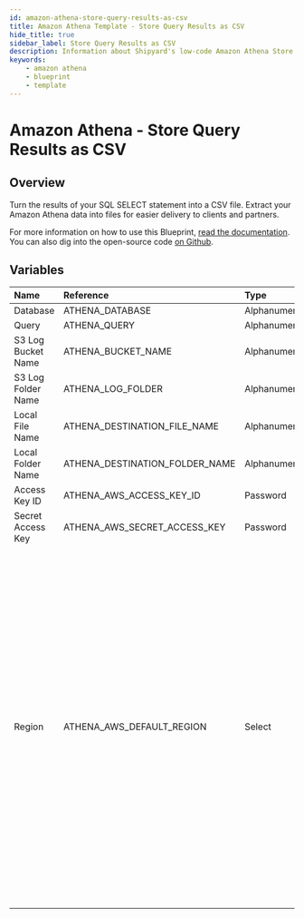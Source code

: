 ```yaml
---
id: amazon-athena-store-query-results-as-csv
title: Amazon Athena Template - Store Query Results as CSV
hide_title: true
sidebar_label: Store Query Results as CSV
description: Information about Shipyard's low-code Amazon Athena Store Query Results as CSV blueprint. Turn the results of your SQL SELECT statement into a CSV file. Extract your Amazon Athena data into files for easier delivery to clients and partners.
keywords:
    - amazon athena
    - blueprint
    - template
---
```


# Amazon Athena - Store Query Results as CSV

## Overview

Turn the results of your SQL SELECT statement into a CSV file. Extract your Amazon Athena data into files for easier delivery to clients and partners.

For more information on how to use this Blueprint, [read the documentation](https://www.shipyardapp.com/docs/blueprint-library/amazon-athena). You can also dig into the open-source code [on Github](https://github.com/shipyardapp/amazonathena-blueprints).

## Variables

| Name | Reference | Type | Required | Default | Options | Description |
|:---|:---|:---|:---|:---|:---|:---|
| Database | ATHENA_DATABASE | Alphanumeric | :white_check_mark: | - | - | - |
| Query | ATHENA_QUERY | Alphanumeric | :white_check_mark: | - | - | - |
| S3 Log Bucket Name | ATHENA_BUCKET_NAME | Alphanumeric | :white_check_mark: | - | - | - |
| S3 Log Folder Name | ATHENA_LOG_FOLDER | Alphanumeric | :heavy_minus_sign: | - | - | - |
| Local File Name | ATHENA_DESTINATION_FILE_NAME | Alphanumeric | :white_check_mark: | output.csv | - | - |
| Local Folder Name | ATHENA_DESTINATION_FOLDER_NAME | Alphanumeric | :heavy_minus_sign: | - | - | - |
| Access Key ID | ATHENA_AWS_ACCESS_KEY_ID | Password | :white_check_mark: | - | - | - |
| Secret Access Key | ATHENA_AWS_SECRET_ACCESS_KEY | Password | :white_check_mark: | - | - | - |
| Region | ATHENA_AWS_DEFAULT_REGION | Select | :white_check_mark: | `us-east-2` | `us-east-2`, `us-east-1`, `us-west-1`, `us-west-2`, `af-south-1`, `ap-east-1`, `ap-south-1`, `ap-northeast-3`, `ap-northeast-2`, `ap-southeast-1`, `ap-southeast-2`, `ap-northeast-1`, `ca-central-1`, `cn-north-1`, `cn-northwest-1`, `eu-central-1`, `eu-west-1`, `eu-west-2`, `eu-south-1`, `eu-west-3`, `eu-north-1`, `sa-east-1`, `me-south-1` | - |


